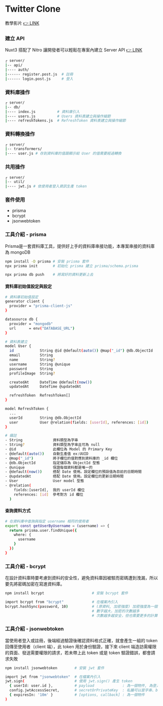 # Twitter Clone

教學影片 [👉 LINK](https://www.youtube.com/watch?v=_cM4j9_LfQk)

### 建立 API

Nuxt3 搭配了 Nitro 讓開發者可以輕鬆在專案內建立 Server API
[👉 LINK](https://clairechang.tw/2023/09/04/nuxt3/nuxt-v3-server/)

```bash
┌ server/
|-- api/
|---- auth/
|------ register.post.js  # 註冊
|------ login.post.js     # 登入
```

### 資料庫操作
```bash
┌ server/
|-- db/
|---- index.js          # 資料庫引入
|---- users.js          # Users 資料表建立與操作細節
|---- refreshTokens.js  # RefreshToken 資料表建立與操作細節
```

### 資料轉換操作
```bash
┌ server/
|-- transformers/
|---- user.js # 存到資料庫的值跟顯示給 User 的值需要經過轉換
```

### 共用操作
```bash
┌ server/
|-- util/
|---- jwt.js # 依使用者登入資訊生產 token
```

### 套件使用
- prisma
- bcrypt
- jsonwebtoken

### 工具介紹 - prisma
Prisma是一套資料庫工具，提供好上手的資料庫串接功能，本專案串接的資料庫為 mongoDB
```bash
npm install -D prisma # 安裝 prisma 套件
npx prisma init       # 初始化 prisma 建立 prisma/schema.prisma

npx prisma db push    # 將寫好的資料更新上去
```
#### 資料庫初始值設定與設定
```bash
# 資料庫初始值設定
generator client {
  provider = "prisma-client-js"
}

datasource db {
  provider = "mongodb"
  url      = env("DATABASE_URL")
}

# 資料表建立
model User {
  id            String @id @default(auto()) @map("_id") @db.ObjectId
  email         String
  name          String?
  username      String @unique
  password      String
  profileImage  String?

  createdAt     DateTime @default(now())
  updatedAt     DateTime @updatedAt

  refreshToken  RefreshToken[]
}

model RefreshToken {
  ...
  userId        String @db.ObjectId
  user          User @relation(fields: [userId], references: [id])
}

# 備註
- String              資料類型為字串
- String?             資料類型為字串且可為 null
- @id                 此欄位為 Model 的 Primary Key
- @default(auto())    自動生產值 ex:UUID
- @map("_id")         將子欄位的值對應到資料庫的 _id 欄位
- @db.ObjectId        指定儲存為 ObjectId 型態
- @unique             保證每個資料都是唯一的
- @default(now())     搭配 Date 使用。設定欄位的預設值為目前的日期時間
- @updatedAt          搭配 Date 使用。設定欄位的更新日期時間
- User                User model 型態
- @relation(
    fields:[userId],  我的 userId 欄位
    references: [id]  參考對方 id 欄位
  )  
```

#### 查詢資料方式
```bash
# 在資料庫中查詢與指定 username 相符的使用者
export const getUserByUsername = (username) => {
  return prisma.user.findUnique({
    where: {
      username
    }
  })
}
```

### 工具介紹 - bcrypt
在設計資料庫時要考慮到資料的安全性，避免資料庫因被駭而密碼遭到洩漏，所以要先將密碼加密在寫進資料庫。

```bash
npm install bcrypt                      # 安裝 bcrypt 套件

import bcrypt from "bcrypt"             # 在檔案內引入
bcrypt.hashSync(password, 10)           # (原資料, 加密強度) 加密強度為一個數字
                                        # 數字越大，加密的次數越多
                                        # 次數越多越安全，但也需要更多的計算時間
```

### 工具介紹 - jsonwebtoken
當使用者登入或註冊，後端經過驗證後確認資料格式正確，就會產生一組的 token 回傳至使用者（client 端），此 token 用於身份驗證，接下來 client 端造訪需權限的頁面、發送需要權限的請求，若未帶上此 token 或是 token 驗證錯誤，都會請求失敗

```bash
npm install jsonwebtoken        # 安裝 jwt 套件

import jwt from "jsonwebtoken"  # 在檔案內引入
jwt.sign(                       # 使用 jwt.sign() 產生 token
  { userId: user.id },          # payload             : 為一個物件, 為登入者的相關資訊 ex: ID
  config.jwtAccessSecret,       # secretOrPrivateKey  : 私鑰可以是字串、buffer 或物件
  { expiresIn: '10m' }          # [options, callback] : 為一個物件
)
```